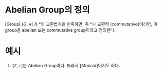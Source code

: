 # Abelian Group의 정의
[Group] $(G, ∗)$가 $*$의 교환법칙을 만족하면, 즉 $*$가 교환적 (commutative)이라면, 이 group을 abelian 또는 commutative group이라고 정의한다.

# 예시
1. $(\mathbb{Z}, +)$는 Abelian Group이다. 따라서 [Monoid]이기도 하다.